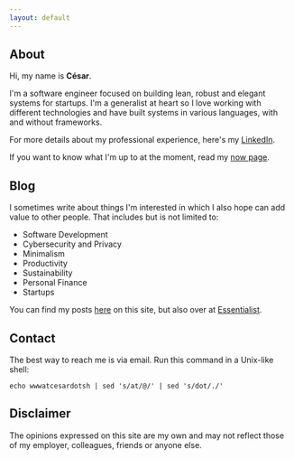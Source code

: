 ```yaml
---
layout: default
---
```


## About

Hi, my name is **César**.

I'm a software engineer focused on building lean, robust and elegant systems
for startups. I'm a generalist at heart so I love working with different
technologies and have built systems in various languages, with and without
frameworks.

For more details about my professional experience, here's my
[LinkedIn](https://linkedin.com/in/cesarferradas).

If you want to know what I'm up to at the moment, read my [now page](/now).

## Blog

I sometimes write about things I'm interested in which I also hope can add
value to other people. That includes but is not limited to:

* Software Development
* Cybersecurity and Privacy
* Minimalism
* Productivity
* Sustainability
* Personal Finance
* Startups

You can find my posts [here](/blog) on this site, but also over at
[Essentialist](https://essentiali.st).

## Contact

The best way to reach me is via email. Run this command in a Unix-like shell:

```shell
echo wwwatcesardotsh | sed 's/at/@/' | sed 's/dot/./'
``` 

## Disclaimer

The opinions expressed on this site are my own and may not reflect those of my
employer, colleagues, friends or anyone else.
